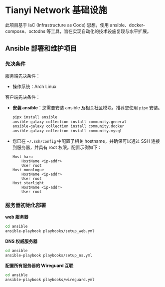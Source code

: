 # Tianyi Network 基础设施

此项目基于 IaC (Infrastructure as Code) 思想，使用 ansible、docker-compose、octodns 等工具，旨在实现自动化的技术设施复现与水平扩展。

## Ansible 部署和维护项目

### 先决条件

服务端先决条件：
 - 操作系统：Arch Linux

客户端先决条件：
 - **安装 ansible**：您需要安装 ansible 及相关社区模块。推荐您使用 `pipx` 安装。
   ```bash
   pipx install ansible
   ansible-galaxy collection install community.general
   ansible-galaxy collection install community.docker
   ansible-galaxy collection install community.mysql
   ```
 - 您已在 `~/.ssh/config` 中配置了相关 hostname，并确保可以通过 SSH 连接到服务器，并具有 root 权限。配置示例如下：
   ```
   Host haru
       HostName <ip-addr>
       User root
   Host monologue
       HostName <ip-addr>
       User root
   Host starlight
       HostName <ip-addr>
       User root
   ```


### 服务器初始化部署

**web 服务器**

```bash
cd ansible
ansible-playbook playbooks/setup_web.yml
```

**DNS 权威服务器**

```bash
cd ansible
ansible-playbook playbooks/setup_ns.yml
```

**配置所有服务器的 Wireguard 互联**

```bash
cd ansible
ansible-playbook playbooks/wireguard.yml
```
